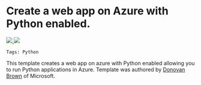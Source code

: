 # Create a web app on Azure with Python enabled.

<a href="https://portal.azure.com/#create/Microsoft.Template/uri/https%3A%2F%2Fraw.githubusercontent.com%2FTVDKoni%2Fazure-quickstart-templates%2Fmaster%2F201-web-app-python%2Fazuredeploy.json" target="_blank">
<img src="http://azuredeploy.net/deploybutton.png"/>
</a>
<a href="http://armviz.io/#/?load=https%3A%2F%2Fraw.githubusercontent.com%2FTVDKoni%2Fazure-quickstart-templates%2Fmaster%2F201-web-app-python%2Fazuredeploy.json" target="_blank">
<img src="http://armviz.io/visualizebutton.png"/>
</a>

`Tags: Python`

This template creates a web app on azure with Python enabled allowing you to run Python applications in Azure.  Template was authored by [Donovan Brown](http://twitter.com/DonovanBrown) of Microsoft. 
